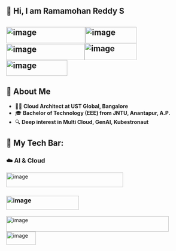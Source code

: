 ## 👋 Hi, I am Ramamohan Reddy S
## <img width="211" height="43" alt="image" src="https://github.com/user-attachments/assets/3ad9e928-b9e7-4c26-b4a5-179015f4a4b7" /><img width="137" height="43" alt="image" src="https://github.com/user-attachments/assets/917ca652-614d-4505-b202-32aac3543e4f" /><img width="209" height="43" alt="image" src="https://github.com/user-attachments/assets/4e31d4ad-2148-4b0e-bea7-e3ba95741011" /><img width="139" height="45" alt="image" src="https://github.com/user-attachments/assets/9ccdee71-8474-42e5-8314-1be234c842dc" /><img width="163" height="42" alt="image" src="https://github.com/user-attachments/assets/bb4d76d0-0e4d-4292-b947-e6ad72b672ae" />

## 🚀 About Me

* 👨‍💼 **Cloud Architect at UST Global, Bangalore**
* 🎓 **Bachelor of Technology (EEE) from JNTU, Anantapur, A.P.**
* 🔍 **Deep interest in Multi Cloud, GenAI, Kubestronaut**


## 🧰 My Tech Bar:


### ☁️ AI & Cloud

<img width="312" height="39" alt="image" src="https://github.com/user-attachments/assets/a499eacb-b91f-4b7c-ba52-0d2d9eab2812" />

### <img width="194" height="37" alt="image" src="https://github.com/user-attachments/assets/2f44a76b-a5ee-43f6-a72a-ec5590a4e92a" />

<img width="434" height="41" alt="image" src="https://github.com/user-attachments/assets/7364f654-53e2-465c-8af1-a5cabfe02f97" /><img width="79" height="35" alt="image" src="https://github.com/user-attachments/assets/c930eb07-10ad-4171-a91f-d5c71e76bd09" />



